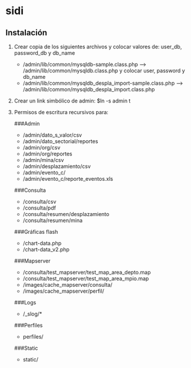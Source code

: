 # sidi

## Instalación

1. Crear copia de los siguientes archivos y colocar valores de: user_db, password_db y db_name

    - /admin/lib/common/mysqldb-sample.class.php --> /admin/lib/common/mysqldb.class.php y colocar user, password y db_name
    - /admin/lib/common/mysqldb_despla_import-sample.class.php --> /admin/lib/common/mysqldb_despla_import.class.php

3. Crear un link simbólico de admin: 
   $ln -s admin t

4. Permisos de escritura recursivos para:

    ###Admin
    - /admin/dato_s_valor/csv
    - /admin/dato_sectorial/reportes
    - /admin/org/csv
    - /admin/org/reportes
    - /admin/mina/csv
    - /admin/desplazamiento/csv
    - /admin/evento_c/
    - /admin/evento_c/reporte_eventos.xls

    ###Consulta
    - /consulta/csv
    - /consulta/pdf
    - /consulta/resumen/desplazamiento
    - /consulta/resumen/mina

    ###Gráficas flash
    - /chart-data.php
    - /chart-data_v2.php

    ###Mapserver
    - /consulta/test_mapserver/test_map_area_depto.map
    - /consulta/test_mapserver/test_map_area_mpio.map
    - /images/cache_mapserver/consulta/
    - /images/cache_mapserver/perfil/

    ###Logs
    - /_slog/*

    ###Perfiles
    - perfiles/

    ###Static
    - static/
